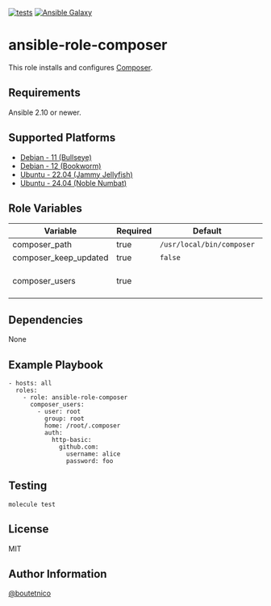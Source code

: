 [![tests](https://github.com/boutetnico/ansible-role-composer/workflows/Test%20ansible%20role/badge.svg)](https://github.com/boutetnico/ansible-role-composer/actions?query=workflow%3A%22Test+ansible+role%22)
[![Ansible Galaxy](https://img.shields.io/badge/galaxy-boutetnico.composer-blue.svg)](https://galaxy.ansible.com/boutetnico/composer)

ansible-role-composer
=====================

This role installs and configures [Composer](https://getcomposer.org/).

Requirements
------------

Ansible 2.10 or newer.

Supported Platforms
-------------------

- [Debian - 11 (Bullseye)](https://wiki.debian.org/DebianBullseye)
- [Debian - 12 (Bookworm)](https://wiki.debian.org/DebianBookworm)
- [Ubuntu - 22.04 (Jammy Jellyfish)](http://releases.ubuntu.com/22.04/)
- [Ubuntu - 24.04 (Noble Numbat)](http://releases.ubuntu.com/24.04/)

Role Variables
--------------

| Variable                 | Required | Default                     | Choices   | Comments                                      |
|--------------------------|----------|-----------------------------|-----------|-----------------------------------------------|
| composer_path            | true     | `/usr/local/bin/composer`   | string    |                                               |
| composer_keep_updated    | true     | `false`                     | bool      |                                               |
| composer_users           | true     |                             | list      | Configuration object. See `defaults/main.yml`.|

Dependencies
------------

None

Example Playbook
----------------

    - hosts: all
      roles:
        - role: ansible-role-composer
          composer_users:
            - user: root
              group: root
              home: /root/.composer
              auth:
                http-basic:
                  github.com:
                    username: alice
                    password: foo

Testing
-------

    molecule test

License
-------

MIT

Author Information
------------------

[@boutetnico](https://github.com/boutetnico)
